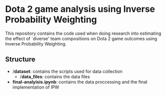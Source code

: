 # Dota 2 game analysis using Inverse Probability Weighting

This repository contains the code used when doing research into estimating the effect of `diverse' team compositions on Dota 2 game outcomes using Inverse Probability Weighting.

## Structure
- /**dataset**: contains the scripts used for data collection
  - /**data_files**: contains the data files
- **final-analyisis.ipynb**: contains the data proccessing and the final implementation of IPW 

